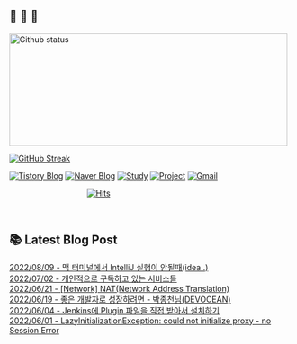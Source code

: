  ## 🐔 🐝 🐜

<div>
  
  <img width="494" height="200" alt="Github status" src="https://github-readme-stats.vercel.app/api?username=JuHyun419&count_private=true&theme=radical">
  
  [![GitHub Streak](https://github-readme-streak-stats.herokuapp.com/?user=JuHyun419&theme=dark)](https://github.com/JuHyun419)
  
</div>  

<div>
  
  [![Tistory Blog](http://img.shields.io/badge/-Tistory%20Blog-blue?style=flat&logo=Blogger&link=https://zzang9ha.tistory.com/)](https://zzang9ha.tistory.com/) 
  [![Naver Blog](http://img.shields.io/badge/-Naver%20Blog-green?style=flat&logo=Blogger&link=https://blog.naver.com/zzang9ha)](https://blog.naver.com/zzang9ha) 
  [![Study](http://img.shields.io/badge/-Study%20-655ced?style=flat&logo=github&link=https://github.com/JuHyun419/study)](https://github.com/JuHyun419/study) 
  [![Project](http://img.shields.io/badge/-Project-ff69b4?style=flat&logo=github&link=https://github.com/jh-project-repo)](https://github.com/jh-project-repo) 
  [![Gmail](http://img.shields.io/badge/Gmail-important?style=flat&logo=Gmail&link=mailto:zzang9haha@gmail.com)](mailto:zzang9haha@gmail.com) 

</div>

<div>
 
&nbsp;&nbsp;&nbsp;&nbsp;&nbsp;&nbsp;&nbsp;&nbsp;&nbsp;&nbsp;&nbsp;&nbsp;&nbsp;&nbsp;&nbsp;&nbsp;&nbsp;&nbsp;&nbsp;&nbsp;&nbsp;&nbsp;&nbsp;&nbsp;&nbsp;&nbsp;&nbsp;&nbsp;&nbsp;&nbsp;&nbsp;&nbsp;&nbsp;&nbsp; [![Hits](https://hits.seeyoufarm.com/api/count/incr/badge.svg?url=https%3A%2F%2Fgithub.com%2FJuHyun419&count_bg=%2379C83D&title_bg=%23555555&icon=&icon_color=%23E7E7E7&title=hits&edge_flat=false)](https://hits.seeyoufarm.com)
 
</div>
 
<br>
 
## 📚 Latest Blog Post

[2022/08/09 - 맥 터미널에서 IntelliJ 실행이 안될때(idea .)](https://zzang9ha.tistory.com/411) <br/>
[2022/07/02 - 개인적으로 구독하고 있는 서비스들](https://zzang9ha.tistory.com/410) <br/>
[2022/06/21 - [Network] NAT(Network Address Translation)](https://zzang9ha.tistory.com/409) <br/>
[2022/06/19 - 좋은 개발자로 성장하려면 - 박종천님(DEVOCEAN)](https://zzang9ha.tistory.com/408) <br/>
[2022/06/04 - Jenkins에 Plugin 파일을 직접 받아서 설치하기](https://zzang9ha.tistory.com/407) <br/>
[2022/06/01 - LazyInitializationException: could not initialize proxy - no Session Error](https://zzang9ha.tistory.com/406) <br/>
